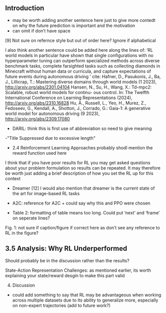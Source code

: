 
## Introduction

- may be worth adding another sentence here just to give more contedt on why the future prediction is important and the motivation
- can omit if don’t have space

[9]
Not sure on refernce style but out of order here? Ignore if alphabetical 

I also think another sentence could be added here along the lines of: ‘RL world models in particular have shown that single configurations with no hyperparameter tuning can outperform specialized methods across diverse benchmark tasks, complete farsighted tasks such as collecting diamonds in Minecraft without human data or curricula, and capture expectations of future events during autonomous driving ’
cite: 
Hafner, D., Pasukonis, J., Ba, J., Lillicrap, T.: Mastering diverse domains through
world models (1 2023), http://arxiv.org/abs/2301.04104
Hansen, N., Su, H., Wang, X.: Td-mpc2: Scalable, robust world models for continu-
ous control. In: The Twelfth International Conference on Learning Representations
(2024), http://arxiv.org/abs/2310.16828
Hu, A., Russell, L., Yeo, H., Murez, Z., Fedoseev, G., Kendall, A., Shotton, J.,
Corrado, G.: Gaia-1: A generative world model for autonomous driving (9 2023),
http://arxiv.org/abs/2309.17080


- DARIL: think this is first use of abbreviation so need to give meaning

-"Title Suppressed due to excessive length"

- 2.4 Reinforcement Learning Approaches
probably shodl mention the reward function used here

I think that if you have poor results for RL you may get asked questions about your problem formulation so results can be repeated. It may therefore be worth just adding a brief description of how you set the RL up for this context

- Dreamer [12]
I would also mention that dreamer is the current state of the art for image-based RL tasks

- A2C:
reference for A2C + could say why this and PPO were chosen

- Table 2:
formatting of table means too long. Could put ‘next’ and ‘frame’ on seperate lines?


Fig. 1:
not sure if caption/figure if correct here as don’t see any reference to RL in the figure?

## 3.5 Analysis: Why RL Underperformed

Should probably be in the discussion rather than the results?

State-Action Representation Challenges:
as mentioned earlier, its worth explaining your state/reward desgin to make this part valid


4. Discussion
- could add something to say that RL may be advantageous when working across multiple datasets due to its ability to generalize more, especially on non-expert trajectories (add to future work?)